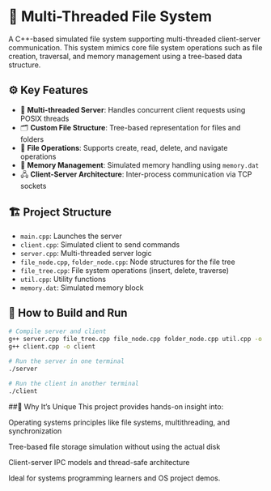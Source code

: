 # 🧵 Multi-Threaded File System

A C++-based simulated file system supporting multi-threaded client-server communication. This system mimics core file system operations such as file creation, traversal, and memory management using a tree-based data structure.

## ⚙️ Key Features

- 🧶 **Multi-threaded Server**: Handles concurrent client requests using POSIX threads
- 🗂️ **Custom File Structure**: Tree-based representation for files and folders
- 📁 **File Operations**: Supports create, read, delete, and navigate operations
- 🧠 **Memory Management**: Simulated memory handling using `memory.dat`
- 🖧 **Client-Server Architecture**: Inter-process communication via TCP sockets

## 🏗️ Project Structure

- `main.cpp`: Launches the server
- `client.cpp`: Simulated client to send commands
- `server.cpp`: Multi-threaded server logic
- `file_node.cpp`, `folder_node.cpp`: Node structures for the file tree
- `file_tree.cpp`: File system operations (insert, delete, traverse)
- `util.cpp`: Utility functions
- `memory.dat`: Simulated memory block

## 🚀 How to Build and Run

```bash
# Compile server and client
g++ server.cpp file_tree.cpp file_node.cpp folder_node.cpp util.cpp -o server -lpthread
g++ client.cpp -o client

# Run the server in one terminal
./server

# Run the client in another terminal
./client
```
##🧠 Why It’s Unique
This project provides hands-on insight into:

Operating systems principles like file systems, multithreading, and synchronization

Tree-based file storage simulation without using the actual disk

Client-server IPC models and thread-safe architecture

Ideal for systems programming learners and OS project demos.
